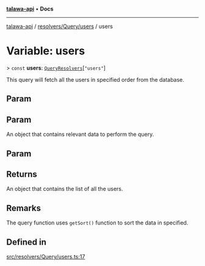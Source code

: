 [**talawa-api**](../../../../README.md) • **Docs**

***

[talawa-api](../../../../modules.md) / [resolvers/Query/users](../README.md) / users

# Variable: users

\> `const` **users**: [`QueryResolvers`](../../../../types/generatedGraphQLTypes/type-aliases/QueryResolvers.md)\[`"users"`\]

This query will fetch all the users in specified order from the database.

## Param

## Param

An object that contains relevant data to perform the query.

## Param

## Returns

An object that contains the list of all the users.

## Remarks

The query function uses `getSort()` function to sort the data in specified.

## Defined in

[src/resolvers/Query/users.ts:17](https://github.com/PalisadoesFoundation/talawa-api/blob/f4877b986932181336f42a7336754de05976cd97/src/resolvers/Query/users.ts#L17)
